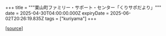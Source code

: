 +++
title = """栗山町ファミリー・サポート・センター「くりサポだより」"""
date = 2025-04-30T04:00:00.000Z
expiryDate = 2025-06-02T20:26:19.835Z
tags = ["kuriyama"]
+++


[[source]](https://www.town.kuriyama.hokkaido.jp/soshiki/39/17422.html)
